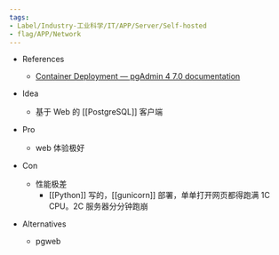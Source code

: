 ```yaml
---
tags:
- Label/Industry-工业科学/IT/APP/Server/Self-hosted
- flag/APP/Network
---
```


- References
    - [Container Deployment — pgAdmin 4 7.0 documentation](https://www.pgadmin.org/docs/pgadmin4/latest/container_deployment.html)

- Idea
    - 基于 Web 的 [[PostgreSQL]] 客户端

- Pro
    - web 体验极好

- Con
    - 性能极差
        - [[Python]] 写的，[[gunicorn]] 部署，单单打开网页都得跑满 1C CPU。2C 服务器分分钟跑崩

- Alternatives
    - pgweb
